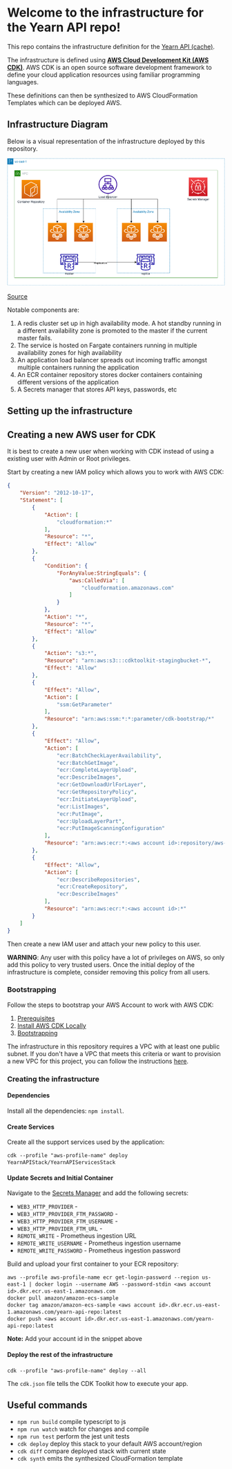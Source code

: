 # Welcome to the infrastructure for the Yearn API repo!

This repo contains the infrastructure definition for the [Yearn API (cache)](https://github.com/yearn/yearn-api).

The infrastructure is defined using **[AWS Cloud Development Kit (AWS CDK)](https://aws.amazon.com/cdk/)**.
AWS CDK is an open source software development framework to define your cloud application resources using
familiar programming languages.

These definitions can then be synthesized to AWS CloudFormation Templates which can be deployed AWS.

## Infrastructure Diagram

Below is a visual representation of the infrastructure deployed by this repository.

![Infrastructure Diagram](./assets/YearnAPIInfrastructureDiagram.png)

[Source](https://drive.google.com/file/d/1EwfRPJ4xXlHJZmIlln2HMPakRbILoxbi/view?usp=sharing)

Notable components are:
1. A redis cluster set up in high availability mode. A hot standby running in a different availability zone is promoted to the master if the current master fails.
2. The service is hosted on Fargate containers running in multiple availability zones for high availability
3. An application load balancer spreads out incoming traffic amongst multiple containers running the application
4. An ECR container repository stores docker containers containing different versions of the application
5. A Secrets manager that stores API keys, passwords, etc

## Setting up the infrastructure

## Creating a new AWS user for CDK

It is best to create a new user when working with CDK instead of using a existing user with Admin or Root privileges.

Start by creating a new IAM policy which allows you to work with AWS CDK:

```json
{
    "Version": "2012-10-17",
    "Statement": [
        {
            "Action": [
                "cloudformation:*"
            ],
            "Resource": "*",
            "Effect": "Allow"
        },
        {
            "Condition": {
                "ForAnyValue:StringEquals": {
                    "aws:CalledVia": [
                        "cloudformation.amazonaws.com"
                    ]
                }
            },
            "Action": "*",
            "Resource": "*",
            "Effect": "Allow"
        },
        {
            "Action": "s3:*",
            "Resource": "arn:aws:s3:::cdktoolkit-stagingbucket-*",
            "Effect": "Allow"
        },
        {
            "Effect": "Allow",
            "Action": [
                "ssm:GetParameter"
            ],
            "Resource": "arn:aws:ssm:*:*:parameter/cdk-bootstrap/*"
        },
        {
            "Effect": "Allow",
            "Action": [
                "ecr:BatchCheckLayerAvailability",
                "ecr:BatchGetImage",
                "ecr:CompleteLayerUpload",
                "ecr:DescribeImages",
                "ecr:GetDownloadUrlForLayer",
                "ecr:GetRepositoryPolicy",
                "ecr:InitiateLayerUpload",
                "ecr:ListImages",
                "ecr:PutImage",
                "ecr:UploadLayerPart",
                "ecr:PutImageScanningConfiguration"
            ],
            "Resource": "arn:aws:ecr:*:<aws account id>:repository/aws-cdk/*"
        },
        {
            "Effect": "Allow",
            "Action": [
                "ecr:DescribeRepositories",
                "ecr:CreateRepository",
                "ecr:DescribeImages"
            ],
            "Resource": "arn:aws:ecr:*:<aws account id>:*"
        }
    ]
}
```

Then create a new IAM user and attach your new policy to this user.

**WARNING**:
Any user with this policy have a lot of privileges on AWS, so only add this policy to very trusted users. Once the initial deploy of the infrastructure is complete, consider removing this policy from all users.

### Bootstrapping

Follow the steps to bootstrap your AWS Account to work with AWS CDK:

1. [Prerequisites](https://docs.aws.amazon.com/cdk/latest/guide/getting_started.html#getting_started_prerequisites) 
2. [Install AWS CDK Locally](https://docs.aws.amazon.com/cdk/latest/guide/getting_started.html#getting_started_install)
3. [Bootstrapping](https://docs.aws.amazon.com/cdk/latest/guide/getting_started.html#getting_started_bootstrap)

The infrastructure in this repository requires a VPC with at least one public subnet. If you don't have a VPC that meets this criteria or want to provision a new VPC for this project, you can follow the instructions [here](https://docs.aws.amazon.com/AmazonECS/latest/developerguide/create-public-private-vpc.html).

### Creating the infrastructure

#### Dependencies

Install all the dependencies: `npm install`.

#### Create Services

Create all the support services used by the application:

```
cdk --profile "aws-profile-name" deploy YearnAPIStack/YearnAPIServicesStack
```

#### Update Secrets and Initial Container

Navigate to the [Secrets Manager](https://console.aws.amazon.com/secretsmanager/home?region=us-east-1#!/listSecrets/) and add the following secrets:

- `WEB3_HTTP_PROVIDER` - 
- `WEB3_HTTP_PROVIDER_FTM_PASSWORD` - 
- `WEB3_HTTP_PROVIDER_FTM_USERNAME` - 
- `WEB3_HTTP_PROVIDER_FTM_URL` - 
- `REMOTE_WRITE` - Prometheus ingestion URL
- `REMOTE_WRITE_USERNAME` - Prometheus ingestion username
- `REMOTE_WRITE_PASSWORD` - Prometheus ingestion password

Build and upload your first container to your ECR repository:

```
aws --profile aws-profile-name ecr get-login-password --region us-east-1 | docker login --username AWS --password-stdin <aws account id>.dkr.ecr.us-east-1.amazonaws.com
docker pull amazon/amazon-ecs-sample
docker tag amazon/amazon-ecs-sample <aws account id>.dkr.ecr.us-east-1.amazonaws.com/yearn-api-repo:latest
docker push <aws account id>.dkr.ecr.us-east-1.amazonaws.com/yearn-api-repo:latest
```

**Note:** Add your account id in the snippet above

#### Deploy the rest of the infrastructure

`cdk --profile "aws-profile-name" deploy --all`


The `cdk.json` file tells the CDK Toolkit how to execute your app.

## Useful commands

 * `npm run build`   compile typescript to js
 * `npm run watch`   watch for changes and compile
 * `npm run test`    perform the jest unit tests
 * `cdk deploy`      deploy this stack to your default AWS account/region
 * `cdk diff`        compare deployed stack with current state
 * `cdk synth`       emits the synthesized CloudFormation template
